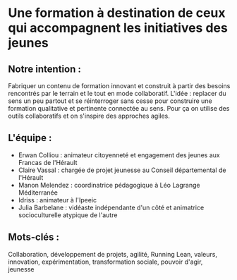 # Une formation à destination de ceux qui accompagnent les initiatives des jeunes 

## Notre intention : 
Fabriquer un contenu de formation innovant et construit à partir des besoins rencontrés par le terrain et le tout en mode collaboratif. L'idée : replacer du sens un peu partout et se réinterroger sans cesse pour construire une formation qualitative et pertinente connectée au sens. Pour ça on utilise des outils collaboratifs et on s'inspire des approches agiles.

## L'équipe :
- Erwan Colliou : animateur citoyenneté et engagement des jeunes aux Francas de l'Hérault
- Claire Vassal : chargée de projet jeunesse au Conseil départemental de l'Hérault
- Manon Melendez : coordinatrice pédagogique à Léo Lagrange Méditerranée
- Idriss : animateur à l'Ipeeic
- Julia Barbelane : vidéaste indépendante d'un côté et animatrice socioculturelle atypique de l'autre

## Mots-clés : 
Collaboration, développement de projets, agilité, Running Lean, valeurs, innovation, expérimentation, transformation sociale, pouvoir d'agir, jeunesse
